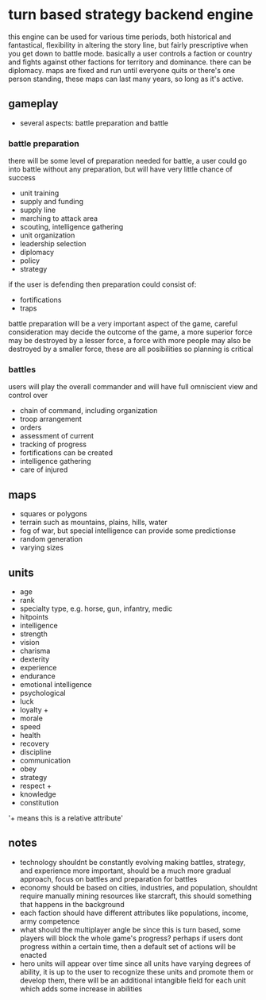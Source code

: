 # turn based strategy backend engine

this engine can be used for various time periods, both historical and fantastical, flexibility in altering the story line, but fairly prescriptive when you get down to battle mode.  basically a user controls a faction or country and fights against other factions for territory and dominance.  there can be diplomacy.  maps are fixed and run until everyone quits or there's one person standing, these maps can last many years, so long as it's active.


## gameplay

* several aspects: battle preparation and battle

### battle preparation

there will be some level of preparation needed for battle, a user could go into battle without any preparation, but will have very little chance of success

* unit training
* supply and funding
* supply line
* marching to attack area
* scouting, intelligence gathering
* unit organization
* leadership selection
* diplomacy
* policy
* strategy

if the user is defending then preparation could consist of:

* fortifications
* traps

battle preparation will be a very important aspect of the game, careful consideration may decide the outcome of the game, a more superior force may be destroyed by a lesser force, a force with more people may also be destroyed by a smaller force, these are all posibilities so planning is critical

### battles

users will play the overall commander and will have full omniscient view and control over

* chain of command, including organization
* troop arrangement
* orders
* assessment of current
* tracking of progress
* fortifications can be created
* intelligence gathering
* care of injured

## maps

* squares or polygons
* terrain such as mountains, plains, hills, water
* fog of war, but special intelligence can provide some predictionse
* random generation
* varying sizes

## units

* age
* rank
* specialty type, e.g. horse, gun, infantry, medic
* hitpoints
* intelligence
* strength
* vision
* charisma
* dexterity
* experience
* endurance
* emotional intelligence
* psychological
* luck
* loyalty +
* morale
* speed
* health
* recovery
* discipline
* communication
* obey
* strategy
* respect +
* knowledge
* constitution

'+ means this is a relative attribute'


## notes

* technology shouldnt be constantly evolving making battles, strategy, and experience more important, should be a much more gradual approach, focus on battles and preparation for battles
* economy should be based on cities, industries, and population, shouldnt require manually mining resources like starcraft, this should something that happens in the background
* each faction should have different attributes like populations, income, army competence
* what should the multiplayer angle be since this is turn based, some players will block the whole game's progress?  perhaps if users dont progress within a certain time, then a default set of actions will be enacted
* hero units will appear over time since all units have varying degrees of ability, it is up to the user to recognize these units and promote them or develop them, there will be an additional intangible field for each unit which adds some increase in abilities

